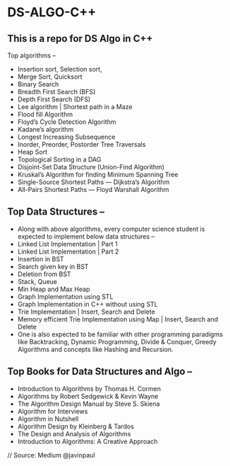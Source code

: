 # DS-ALGO-C++
## This is a repo for DS Algo in C++
Top algorithms –
- Insertion sort, Selection sort,
- Merge Sort, Quicksort
- Binary Search
- Breadth First Search (BFS)
- Depth First Search (DFS)
- Lee algorithm | Shortest path in a Maze
- Flood fill Algorithm
- Floyd’s Cycle Detection Algorithm
- Kadane’s algorithm
- Longest Increasing Subsequence
- Inorder, Preorder, Postorder Tree Traversals
- Heap Sort
- Topological Sorting in a DAG
- Disjoint-Set Data Structure (Union-Find Algorithm)
- Kruskal’s Algorithm for finding Minimum Spanning Tree
- Single-Source Shortest Paths — Dijkstra’s Algorithm
- All-Pairs Shortest Paths — Floyd Warshall Algorithm
## Top Data Structures –
- Along with above algorithms, every computer science student is expected to implement below data structures –
- Linked List Implementation | Part 1
- Linked List Implementation | Part 2
- Insertion in BST
- Search given key in BST
- Deletion from BST
- Stack, Queue
- Min Heap and Max Heap
- Graph Implementation using STL
- Graph Implementation in C++ without using STL
- Trie Implementation | Insert, Search and Delete
- Memory efficient Trie Implementation using Map | Insert, Search and Delete
- One is also expected to be familiar with other programming paradigms like Backtracking, Dynamic Programming, Divide & Conquer, Greedy Algorithms and concepts like Hashing and Recursion.

## Top Books for Data Structures and Algo –
- Introduction to Algorithms by Thomas H. Cormen
- Algorithms by Robert Sedgewick & Kevin Wayne
- The Algorithm Design Manual by Steve S. Skiena
- Algorithm for Interviews
- Algorithm in Nutshell
- Algorithm Design by Kleinberg & Tardos
- The Design and Analysis of Algorithms
- Introduction to Algorithms: A Creative Approach

// Source: Medium @javinpaul




